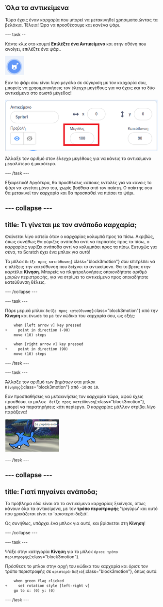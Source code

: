 ## Όλα τα αντικείμενα

Τώρα έχεις έναν καρχαρία που μπορεί να μετακινηθεί χρησιμοποιώντας τα βελάκια. Τέλεια! Ώρα να προσθέσουμε και κανένα ψάρι.

--- task --

Κάντε κλικ στο κουμπί **Επιλέξτε ένα Αντικείμενο** και στην οθόνη που ανοίγει, επιλέξτε ένα ψάρι.

![Το κουμπί Επιλέξτε ένα Αντικείμενο](images/spritesNewFromLibrary.png)

Εάν το ψάρι σου είναι λίγο μεγάλο σε σύγκριση με τον καρχαρία σου, μπορείς να χρησιμοποιήσεις τον έλεγχο μεγέθους για να έχεις και τα δύο αντικείμενα στο σωστό μέγεθος!

![Έλεγχος μεγέθους αντικειμένου](images/sprites2.png)

Άλλαξε τον αριθμό στον έλεγχο μεγέθους για να κάνεις το αντικείμενο μεγαλύτερο ή μικρότερο.

--- /task ---

Εξαιρετικά! Αργότερα, θα προσθέσεις κάποιες εντολές για να κάνεις το ψάρι να κινείται μόνο του, χωρίς βοήθεια από τον παίκτη. Ο παίκτης σου θα μετακινεί τον καρχαρία και θα προσπαθεί να πιάσει το ψάρι.

--- collapse ---
---
title: Τι γίνεται με τον ανάποδο καρχαρία;
---

Φαίνεται λίγο αστείο όταν ο καρχαρίας κολυμπά προς τα πίσω. Ακριβώς, όπως συνήθως θα γύριζες ανάποδα αντί να περπατάς προς τα πίσω, ο καρχαρίας γυρίζει ανάποδα αντί να κολυμπάει προς τα πίσω. Ευτυχώς για σένα, το Scratch έχει ένα μπλοκ για αυτό!

Το μπλοκ `δείξε προς κατεύθυνση`{:class="block3motion"} σου επιτρέπει να επιλέξεις την κατεύθυνση που δείχνει το αντικείμενο. Θα το βρεις στην καρτέλα **Κίνηση**. Μπορείς να πληκτρολογήσεις οποιονδήποτε αριθμό μοιρών περιστροφής, για να στρίψει το αντικείμενο προς οποιαδήποτε κατεύθυνση θέλεις.

--- /collapse ---

--- task ---

Πάρε μερικά μπλοκ `δείξε προς κατεύθυνση`{:class="block3motion"} από την **Κίνηση** και ένωσε τα με τον κώδικα του καρχαρία σου, ως εξής:

```blocks3
    when [left arrow v] key pressed
+     point in direction (-90)
    move (10) steps
```

```blocks3
    when [right arrow v] key pressed
+     point in direction (90)
    move (10) steps
```

--- /task ---

--- task ---

Άλλαξε τον αριθμό των βημάτων στα μπλοκ `Κίνησης`{:class="block3motion"} από `-10` σε `10`.

Εάν προσπαθήσεις να μετακινήσεις τον καρχαρία τώρα, αφού έχεις προσθέσει το μπλοκ ` δείξε προς κατεύθυνση`{:class="block3motion"}, μπορεί να παρατηρήσεις κάτι περίεργο. Ο καρχαρίας μάλλον στρίβει λίγο παράξενα!

![Ο καρχαρίας πάει ανάποδα](images/spritesUpsideDown.png)

--- /task ---

--- collapse ---
---
title: Γιατί πηγαίνει ανάποδα;
---

Το πρόβλημα εδώ είναι ότι το αντικείμενο καρχαρίας ξεκίνησε, όπως κάνουν όλα τα αντικείμενα, με τον **τρόπο περιστροφής** 'τριγύρω' και αυτό που χρειάζεται είναι το 'αριστερά-δεξιά'.

Ως συνήθως, υπάρχει ένα μπλοκ για αυτό, και βρίσκεται στη **Κίνηση**!

--- /collapse ---

--- task ---

Ψάξε στην κατηγορία **Κίνηση** για το μπλοκ `όρισε τρόπο περιστροφής`{:class="block3motion"}.

Πρόσθεσε το μπλοκ στην αρχή του κώδικα του καρχαρία και όρισε τον τρόπο περιστροφής σε `αριστερά-δεξιά`{:class="block3motion"}, όπως αυτό:

```blocks3
    when green flag clicked
+     set rotation style [left-right v]
    go to x: (0) y: (0)
```

--- /task ---
